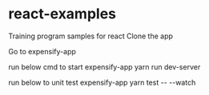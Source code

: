 # react-examples
Training program samples for react
Clone the app

Go to expensify-app

run below cmd to start expensify-app
yarn run dev-server

run below to unit test expensify-app
yarn test -- --watch
